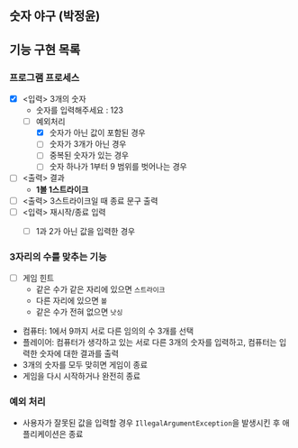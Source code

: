 ## 숫자 야구 (박정윤)

## 기능 구현 목록

### 프로그램 프로세스
- [x] <입력> 3개의 숫자
  - 숫자를 입력해주세요 : 123
  - [ ] 예외처리
    - [x] 숫자가 아닌 값이 포함된 경우
    - [ ] 숫자가 3개가 아닌 경우
    - [ ] 중복된 숫자가 있는 경우
    - [ ] 숫자 하나가 1부터 9 범위를 벗어나는 경우
- [ ] <출력> 결과
  - **1볼 1스트라이크**
- [ ] <출력> 3스트라이크일 때 종료 문구 출력
- [ ] <입력> 재시작/종료 입력
  - [ ] 1과 2가 아닌 값을 입력한 경우


### 3자리의 수를 맞추는 기능
- [ ] 게임 힌트
  - 같은 수가 같은 자리에 있으면 `스트라이크`
  - 다른 자리에 있으면 `볼`
  - 같은 수가 전혀 없으면 `낫싱`
- 컴퓨터: 1에서 9까지 서로 다른 임의의 수 3개를 선택
- 플레이어: 컴퓨터가 생각하고 있는 서로 다른 3개의 숫자를 입력하고, 컴퓨터는 입력한 숫자에 대한 결과를 출력
- 3개의 숫자를 모두 맞히면 게임이 종료
- 게임을 다시 시작하거나 완전히 종료

### 예외 처리
- 사용자가 잘못된 값을 입력할 경우 `IllegalArgumentException`을 발생시킨 후 애플리케이션은 종료